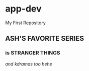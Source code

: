 # app-dev
My First Repository
## ASH'S FAVORITE SERIES
### is STRANGER THINGS
*and kdramas too hehe* 
